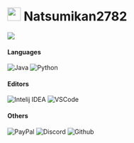 <h1><img src="https://media.discordapp.net/attachments/881682054796959759/899538710897496074/iyagaruuribo.gif" width="30"/> Natsumikan2782</h1>
<img src="https://github-profile-trophy.vercel.app/?username=Natsumikan2782&theme=onedark" />

<h4>Languages</h4>
<p>
  <img alt="Java" src="https://img.shields.io/badge/Java-%23ED8B00.svg?style=flat-square&logo=java&logoColor=white" /> 
  <img alt="Python" src="https://img.shields.io/badge/Python-3670A0?style=flat-square&logo=python&logoColor=ffdd54" />
</p>
<h4>Editors</h4>
<p>
  <img alt="Intelij IDEA" src="https://img.shields.io/badge/IntelliJIDEA-000000.svg?style=flat-square&logo=intellij-idea&logoColor=white" />
  <img alt="VSCode" src="https://img.shields.io/badge/Visual%20Studio%20Code-0078d7.svg?style=flat-square&logo=visual-studio-code&logoColor=white" />
</p>
<h4>Others</h4>
<p>
  <img alt="PayPal" src="https://img.shields.io/badge/PayPal-00457C?style=flat-square&logo=paypal&logoColor=white" />
  <img alt="Discord" src="https://img.shields.io/badge/natsumi%237504-%237289DA.svg?style=flat-square&logo=discord&logoColor=white" />
  <img alt="Github" src="https://img.shields.io/badge/Github-%23121011.svg?style=flat-square&logo=github&logoColor=white" />
</p>
